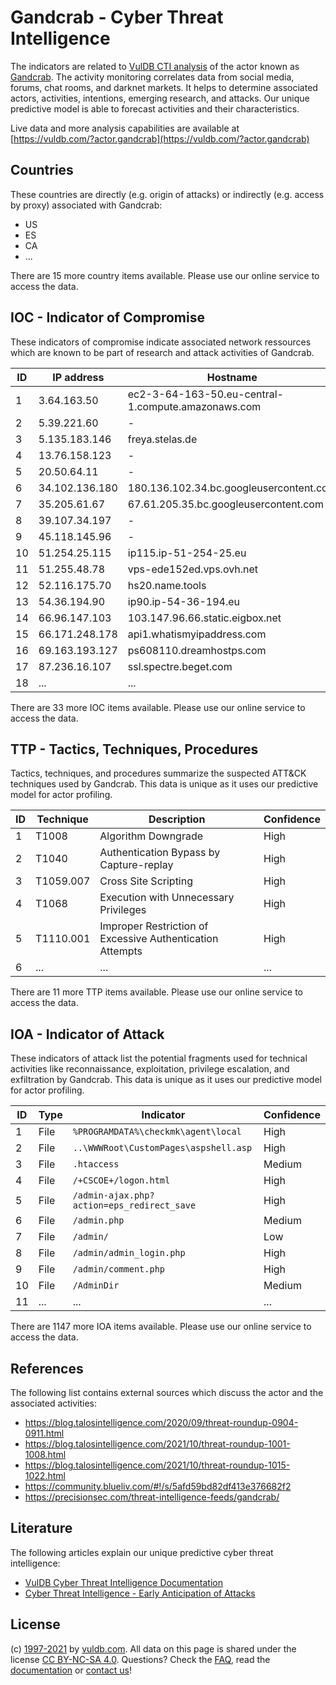 # Gandcrab - Cyber Threat Intelligence

The indicators are related to [VulDB CTI analysis](https://vuldb.com/?kb.cti) of the actor known as [Gandcrab](https://vuldb.com/?actor.gandcrab). The activity monitoring correlates data from social media, forums, chat rooms, and darknet markets. It helps to determine associated actors, activities, intentions, emerging research, and attacks. Our unique predictive model is able to forecast activities and their characteristics.

Live data and more analysis capabilities are available at [https://vuldb.com/?actor.gandcrab](https://vuldb.com/?actor.gandcrab)

## Countries

These countries are directly (e.g. origin of attacks) or indirectly (e.g. access by proxy) associated with Gandcrab:

* US
* ES
* CA
* ...

There are 15 more country items available. Please use our online service to access the data.

## IOC - Indicator of Compromise

These indicators of compromise indicate associated network ressources which are known to be part of research and attack activities of Gandcrab.

ID | IP address | Hostname | Confidence
-- | ---------- | -------- | ----------
1 | 3.64.163.50 | ec2-3-64-163-50.eu-central-1.compute.amazonaws.com | Medium
2 | 5.39.221.60 | - | High
3 | 5.135.183.146 | freya.stelas.de | High
4 | 13.76.158.123 | - | High
5 | 20.50.64.11 | - | High
6 | 34.102.136.180 | 180.136.102.34.bc.googleusercontent.com | Medium
7 | 35.205.61.67 | 67.61.205.35.bc.googleusercontent.com | Medium
8 | 39.107.34.197 | - | High
9 | 45.118.145.96 | - | High
10 | 51.254.25.115 | ip115.ip-51-254-25.eu | High
11 | 51.255.48.78 | vps-ede152ed.vps.ovh.net | High
12 | 52.116.175.70 | hs20.name.tools | High
13 | 54.36.194.90 | ip90.ip-54-36-194.eu | High
14 | 66.96.147.103 | 103.147.96.66.static.eigbox.net | High
15 | 66.171.248.178 | api1.whatismyipaddress.com | High
16 | 69.163.193.127 | ps608110.dreamhostps.com | High
17 | 87.236.16.107 | ssl.spectre.beget.com | High
18 | ... | ... | ...

There are 33 more IOC items available. Please use our online service to access the data.

## TTP - Tactics, Techniques, Procedures

Tactics, techniques, and procedures summarize the suspected ATT&CK techniques used by Gandcrab. This data is unique as it uses our predictive model for actor profiling.

ID | Technique | Description | Confidence
-- | --------- | ----------- | ----------
1 | T1008 | Algorithm Downgrade | High
2 | T1040 | Authentication Bypass by Capture-replay | High
3 | T1059.007 | Cross Site Scripting | High
4 | T1068 | Execution with Unnecessary Privileges | High
5 | T1110.001 | Improper Restriction of Excessive Authentication Attempts | High
6 | ... | ... | ...

There are 11 more TTP items available. Please use our online service to access the data.

## IOA - Indicator of Attack

These indicators of attack list the potential fragments used for technical activities like reconnaissance, exploitation, privilege escalation, and exfiltration by Gandcrab. This data is unique as it uses our predictive model for actor profiling.

ID | Type | Indicator | Confidence
-- | ---- | --------- | ----------
1 | File | `%PROGRAMDATA%\checkmk\agent\local` | High
2 | File | `..\WWWRoot\CustomPages\aspshell.asp` | High
3 | File | `.htaccess` | Medium
4 | File | `/+CSCOE+/logon.html` | High
5 | File | `/admin-ajax.php?action=eps_redirect_save` | High
6 | File | `/admin.php` | Medium
7 | File | `/admin/` | Low
8 | File | `/admin/admin_login.php` | High
9 | File | `/admin/comment.php` | High
10 | File | `/AdminDir` | Medium
11 | ... | ... | ...

There are 1147 more IOA items available. Please use our online service to access the data.

## References

The following list contains external sources which discuss the actor and the associated activities:

* https://blog.talosintelligence.com/2020/09/threat-roundup-0904-0911.html
* https://blog.talosintelligence.com/2021/10/threat-roundup-1001-1008.html
* https://blog.talosintelligence.com/2021/10/threat-roundup-1015-1022.html
* https://community.blueliv.com/#!/s/5afd59bd82df413e376682f2
* https://precisionsec.com/threat-intelligence-feeds/gandcrab/

## Literature

The following articles explain our unique predictive cyber threat intelligence:

* [VulDB Cyber Threat Intelligence Documentation](https://vuldb.com/?kb.cti)
* [Cyber Threat Intelligence - Early Anticipation of Attacks](https://www.scip.ch/en/?labs.20201022)

## License

(c) [1997-2021](https://vuldb.com/?kb.changelog) by [vuldb.com](https://vuldb.com/?kb.about). All data on this page is shared under the license [CC BY-NC-SA 4.0](https://creativecommons.org/licenses/by-nc-sa/4.0/). Questions? Check the [FAQ](https://vuldb.com/?kb.faq), read the [documentation](https://vuldb.com/?kb) or [contact us](https://vuldb.com/?contact)!
